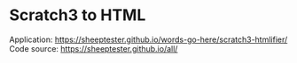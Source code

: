 Scratch3 to HTML  
================  
  
Application: https://sheeptester.github.io/words-go-here/scratch3-htmlifier/  
Code source: https://sheeptester.github.io/all/  
  

